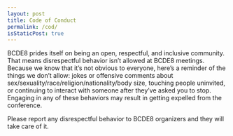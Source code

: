 ```yaml
---
layout: post
title: Code of Conduct
permalink: /cod/
isStaticPost: true
---
```


BCDE8 prides itself on being an open, respectful, and inclusive community. That means disrespectful behavior isn’t allowed at BCDE8 meetings. Because we know that it’s not obvious to everyone, here’s a reminder of the things we don’t allow: jokes or offensive comments about sex/sexuality/race/religion/nationality/body size, touching people uninvited, or continuing to interact with someone after they’ve asked you to stop. Engaging in any of these behaviors may result in getting expelled from the conference.

Please report any disrespectful behavior to BCDE8 organizers and they will take care of it.



<img class="img-responsive feature-image" src="{{ site.baseurl }}/img/posts/cod.jpg" style="display:none">

